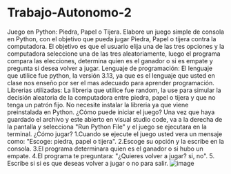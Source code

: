 # Trabajo-Autonomo-2

Juego en Python: Piedra, Papel o Tijera.
Elabore un juego simple de consola en Python, con el objetivo que pueda jugar Piedra, Papel o tijera contra la computadora. El objetivo es que el usuario elija una de las tres opciones y la computadora seleccione una de las tres aleatoriamente, luego el programa compara las elecciones, determina quien es el ganador o si es empate y pregunta si desea volver a jugar.
Lenguaje de programación:
El lenguaje que utilice fue python, la versión 3.13, ya que es el lenguaje que usted en clase nos enseño por ser el mas adecuado para aprender programación.
Librerias utilizadas:
La libreria que utilice fue random, la use para simular la decisión aleatoria de la computadora entre piedra, papel o tijera y que no tenga un patrón fijo. No necesite instalar la libreria ya que viene preinstalada en Python. 
¿Cómo puede iniciar el juego?
Una vez que haya guardado el archivo y este abierto en visual studio code, va a la derecha de la pantalla y selecciona "Run Python File" y el juego se ejecutara en la terminal.
¿Cómo jugar?
1.Cuando se ejecute el juego usted vera un mensaje como: "Escoge: piedra, papel o tijera".
2.Escoge su opción y la escribe en la consola.
3.El programa determinara quien es el ganador o si hubo un empate.
4.El programa te preguntara: "¿Quieres volver a jugar? si, no".
5. Escribe si si es que deseas volver a jugar o no para salir.
![image](https://github.com/user-attachments/assets/f955dae4-5032-4aa4-86ea-5702310093e8)




